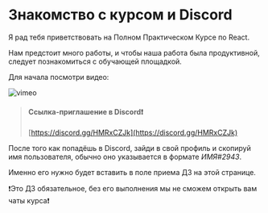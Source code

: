 # Знакомство с курсом и Discord

Я рад тебя приветствовать на Полном Практическом Курсе по React.

Нам предстоит много работы, и чтобы наша работа была продуктивной, следует познакомиться с обучающей площадкой.

Для начала посмотри видео:

![vimeo](https://vimeo.com/680080951)

> #### Ссылка-приглашение в Discord❗️
> [https://discord.gg/HMRxCZJk](https://discord.gg/HMRxCZJk)

После того как попадёшь в Discord, зайди в свой профиль и скопируй имя пользователя, обычно оно указывается в формате *ИМЯ#2943*.

Именно его нужно будет вставить в поле приема ДЗ на этой странице.

❗️Это ДЗ обязательное, без его выполнения мы не сможем открыть вам чаты курса❗️
